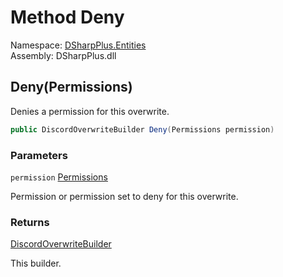 # Method Deny

Namespace: [DSharpPlus.Entities](DSharpPlus.Entities.md)  
Assembly: DSharpPlus.dll

## <a id="DSharpPlus_Entities_DiscordOverwriteBuilder_Deny_DSharpPlus_Permissions_"></a>Deny\(Permissions\)

Denies a permission for this overwrite.

```csharp
public DiscordOverwriteBuilder Deny(Permissions permission)
```

### Parameters

`permission` [Permissions](DSharpPlus.Permissions.md)

Permission or permission set to deny for this overwrite.

### Returns

[DiscordOverwriteBuilder](DSharpPlus.Entities.DiscordOverwriteBuilder.md)

This builder.

